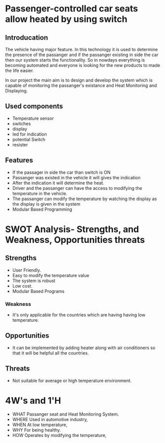 # Passenger-controlled car seats allow heated by using switch

## Introducation
   
   The vehicle having major feature. In this technology it is used to determine the presence of the passanger and if the passanger existing in side the car then our system starts the functionality.
So in nowdays everything is becoming automated and everyone is looking for the new products to made the life easier.

In our project the main aim is to design and develop the system which is capable of monitoring the passanger's existance and Heat Monitoring
and Displaying.


## Used components

* Temperature sensor
* switches
* display
* led for indication
* potential Switch
* resister


## Features
* If the passager in side the car than switch is ON
* Passanger was existed in the vehicle it will gives the indication
* After the indication it will determine the heat.
* Driver and the passanger can have the access to modifying the temperature in the vehicle.
* The passanger can modify the temperature by watching the display as the display is given in the system
* Modular Based Programming

# SWOT Analysis- Strengths, and Weakness, Opportunities threats

## Strengths

* User Friendly.
* Easy to modify the temperature value
* The system is robust
* Low cost.
* Modular Based Programs

### Weakness

* It's only applicable for the countries which are having having low temperature.

## Opportunities

* It can be implemented by adding heater along with air conditioners so that it will be helpful all the countries.

## Threats

* Not suitable for average or high temperature environment.

# 4W's and 1'H

* WHAT Passanger seat and Heat Monitoring System.
* WHERE Used in automotive industry,
* WHEN At low temperature,
* WHY For being healthy.
* HOW Operates by modifying the temperature,
